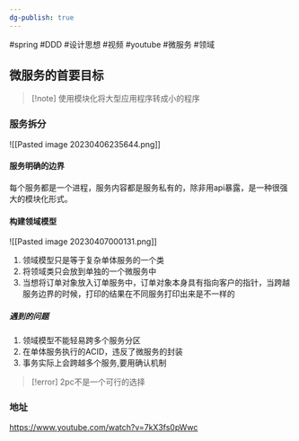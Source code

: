 ```yaml
---
dg-publish: true
---
```

#spring #DDD #设计思想 #视频 #youtube #微服务 #领域

## 微服务的首要目标

> [!note] 使用模块化将大型应用程序转成小的程序

### 服务拆分

![[Pasted image 20230406235644.png]]

#### 服务明确的边界

每个服务都是一个进程，服务内容都是服务私有的，除非用api暴露，是一种很强大的模块化形式。

#### 构建领域模型
![[Pasted image 20230407000131.png]]

1. 领域模型只是等于复杂单体服务的一个类
2. 将领域类只会放到单独的一个微服务中
3. 当想将订单对象放入订单服务中，订单对象本身具有指向客户的指针，当跨越服务边界的时候，打印的结果在不同服务打印出来是不一样的

##### 遇到的问题

1. 领域模型不能轻易跨多个服务分区
2. 在单体服务执行的ACID，违反了微服务的封装
3. 事务实际上会跨越多个服务,要用确认机制

> [!error] 2pc不是一个可行的选择


### 地址

https://www.youtube.com/watch?v=7kX3fs0pWwc


